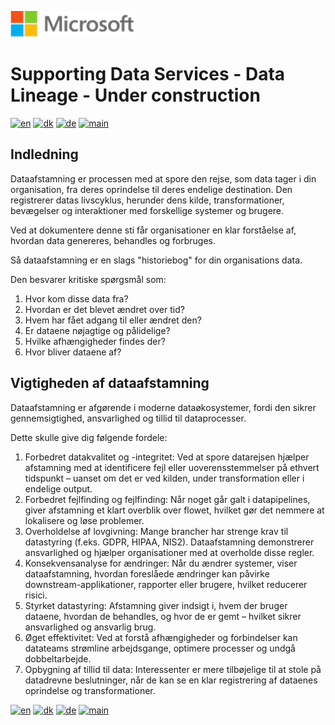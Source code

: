 ![microsoft](../../images/microsoft.png)

# Supporting Data Services - Data Lineage - Under construction

[![en](https://img.shields.io/badge/lang-en-blue.svg)](DataLineage.md)
[![dk](https://img.shields.io/badge/lang-da-red.svg)](DataLineage-da.md)
[![de](https://img.shields.io/badge/lang-de-yellow.svg)](DataLineage-de.md)
[![main](https://img.shields.io/badge/main-document-green.svg)](../../README.md)

## Indledning

Dataafstamning er processen med at spore den rejse, som data tager i din organisation, fra deres oprindelse til deres endelige destination.
Den registrerer datas livscyklus, herunder dens kilde, transformationer, bevægelser og interaktioner med forskellige systemer og brugere. 

Ved at dokumentere denne sti får organisationer en klar forståelse af, hvordan data genereres, behandles og forbruges. 

Så dataafstamning er en slags "historiebog" for din organisations data. 

Den besvarer kritiske spørgsmål som:

1) Hvor kom disse data fra?
2) Hvordan er det blevet ændret over tid?
3) Hvem har fået adgang til eller ændret den?
4) Er dataene nøjagtige og pålidelige?
5) Hvilke afhængigheder findes der?
6) Hvor bliver dataene af?

## Vigtigheden af dataafstamning

Dataafstamning er afgørende i moderne dataøkosystemer, fordi den sikrer gennemsigtighed, ansvarlighed og tillid til dataprocesser.

Dette skulle give dig følgende fordele:

1) Forbedret datakvalitet og -integritet: Ved at spore datarejsen hjælper afstamning med at identificere fejl eller uoverensstemmelser på ethvert tidspunkt – uanset om det er ved kilden, under transformation eller i endelige output.
2) Forbedret fejlfinding og fejlfinding: Når noget går galt i datapipelines, giver afstamning et klart overblik over flowet, hvilket gør det nemmere at lokalisere og løse problemer.
3) Overholdelse af lovgivning: Mange brancher har strenge krav til datastyring (f.eks. GDPR, HIPAA, NIS2). Dataafstamning demonstrerer ansvarlighed og hjælper organisationer med at overholde disse regler.
4) Konsekvensanalyse for ændringer: Når du ændrer systemer, viser dataafstamning, hvordan foreslåede ændringer kan påvirke downstream-applikationer, rapporter eller brugere, hvilket reducerer risici.
5) Styrket datastyring: Afstamning giver indsigt i, hvem der bruger dataene, hvordan de behandles, og hvor de er gemt – hvilket sikrer ansvarlighed og ansvarlig brug.
6) Øget effektivitet: Ved at forstå afhængigheder og forbindelser kan datateams strømline arbejdsgange, optimere processer og undgå dobbeltarbejde.
7) Opbygning af tillid til data: Interessenter er mere tilbøjelige til at stole på datadrevne beslutninger, når de kan se en klar registrering af dataenes oprindelse og transformationer.

[![en](https://img.shields.io/badge/lang-en-blue.svg)](DataLineage.md)
[![dk](https://img.shields.io/badge/lang-da-red.svg)](DataLineage-da.md)
[![de](https://img.shields.io/badge/lang-de-yellow.svg)](DataLineage-de.md)
[![main](https://img.shields.io/badge/main-document-green.svg)](../../README.md)